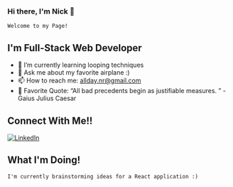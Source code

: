 ### Hi there, I'm Nick 👋
    Welcome to my Page!


## I'm Full-Stack Web Developer 
- 🌱 I’m currently learning looping techniques
- 💬 Ask me about my favorite airplane :)
- 📫 How to reach me: allday.nr@gmail.com
- 🔖 Favorite Quote: “All bad precedents begin as justifiable measures. ” - Gaius Julius Caesar

## Connect With Me!!
<a href="https://www.linkedin.com/in/nicholas-allday-960757223/" target="_blank" > 
<img alt="LinkedIn" src="https://img.shields.io/badge/LinkedIn-0077B5?style=for-the-badge&logo=linkedin&logoColor=white" /> 
</a>

## What I'm Doing!
    I'm currently brainstorming ideas for a React application :)